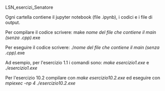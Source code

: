 LSN_esercizi_Senatore

Ogni cartella contiene il jupyter notebook (file .ipynb), i codici e i file di output.

Per compilare il codice scrivere: make *nome del file che contiene il main (senza .cpp)*.exe

Per eseguire il codice scrivere: ./*nome del file che contiene il main (senza .cpp)*.exe

Ad esempio, per l'esercizio 1.1 i comandi sono: *make esercizio1.exe* e *./esercizio1.exe*

Per l'esercizio 10.2 compilare con *make esercizio10.2.exe* ed eseguire con *mpiexec -np 4 ./esercizio10.2.exe*

